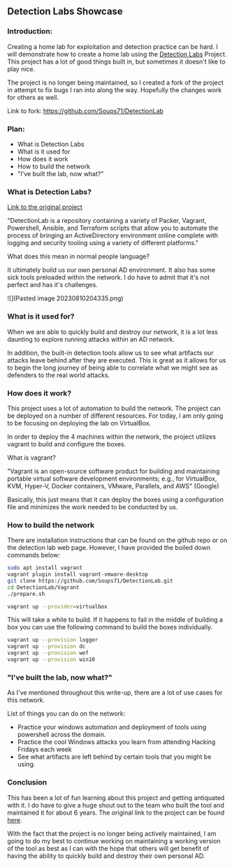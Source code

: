 ## Detection Labs Showcase

### Introduction:
Creating a home lab for exploitation and detection practice can be hard. I will demonstrate how to create a home lab using the [Detection Labs](https://detectionlab.network/introduction/) Project. This project has a lot of good things built in, but sometimes it doesn't like to play nice.

The project is no longer being maintained, so I created a fork of the project in attempt to fix bugs I ran into along the way. Hopefully the changes work for others as well.

Link to fork: https://github.com/Soups71/DetectionLab


### Plan:
* What is Detection Labs
* What is it used for
* How does it work
* How to build the network
* "I've built the lab, now what?"

### What is Detection Labs?

[Link to the original project](https://detectionlab.network/introduction/)

"DetectionLab is a repository containing a variety of Packer, Vagrant, Powershell, Ansible, and Terraform scripts that allow you to automate the process of bringing an ActiveDirectory environment online complete with logging and security tooling using a variety of different platforms."

What does this mean in normal people language?

It ultimately build us our own personal AD environment. It also has some sick tools preloaded within the network.  I do have to admit that it's not perfect and has it's challenges.

![](Pasted image 20230810204335.png)

### What is it used for?

When we are able to quickly build and destroy our network, it is a lot less daunting to explore running attacks within an AD network.

In addition, the built-in detection tools allow us to see what artifacts our attacks leave behind after they are executed. This is great as it allows for us to begin the long journey of being able to correlate what we might see as defenders to the real world attacks.

### How does it work?

This project uses a lot of automation to build the network. The project can be deployed on a number of different resources. For today, I am only going to be focusing on deploying the lab on VirtualBox. 

In order to deploy the 4 machines within the network, the project utilizes vagrant to build and configure the boxes.

What is vagrant?

"Vagrant is an open-source software product for building and maintaining portable virtual software development environments; e.g., for VirtualBox, KVM, Hyper-V, Docker containers, VMware, Parallels, and AWS" (Google)

Basically, this just means that it can deploy the boxes using a configuration file and minimizes the work needed to be conducted by us.

### How to build the network

There are installation instructions that can be found on the github repo or on the detection lab web page. However, I have provided the boiled down commands below:

```bash
sudo apt install vagrant
vagrant plugin install vagrant-vmware-desktop
git clone https://github.com/Soups71/DetectionLab.git
cd DetectionLab/Vagrant
./prepare.sh

vagrant up --provider=virtualbox
```

This will take a while to build. If it happens to fail in the middle of building a box you can use the following command to build the boxes individually.

```bash
vagrant up --provision logger
vagrant up --provision dc
vagrant up --provision wef
vagrant up --provision win10

```

### "I've built the lab, now what?"

As I've mentioned throughout this write-up, there are a lot of use cases for this network.

List of things you can do on the network:
* Practice your windows automation and deployment of tools using powershell across the domain.
* Practice the cool Windows attacks you learn from attending Hacking Fridays each week
* See what artifacts are left behind by certain tools that you might be using.


### Conclusion

This has been a lot of fun learning about this project and getting antiquated with it. I do have to give a huge shout out to the team who built the tool and maintained it for about 6 years. The original link to the project can be found [here](https://github.com/clong/DetectionLab). 

With the fact that the project is no longer being actively maintained, I am going to do my best to continue working on maintaining a working version of the tool as best as I can with the hope that others will get benefit of having the ability to quickly build and destroy their own personal AD.